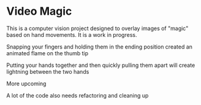 # Video Magic
This is a computer vision project designed to overlay images of "magic" based on hand movements. It is a work in progress.

Snapping your fingers and holding them in the ending position created an animated flame on the thumb tip

Putting your hands together and then quickly pulling them apart will create lightning between the two hands

More upcoming

A lot of the code also needs refactoring and cleaning up
